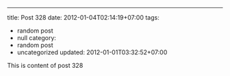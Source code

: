 ---
title: Post 328
date: 2012-01-04T02:14:19+07:00
tags:
  - random post
  - null
category:
  - random post
  - uncategorized
updated: 2012-01-01T03:32:52+07:00

This is content of post 328